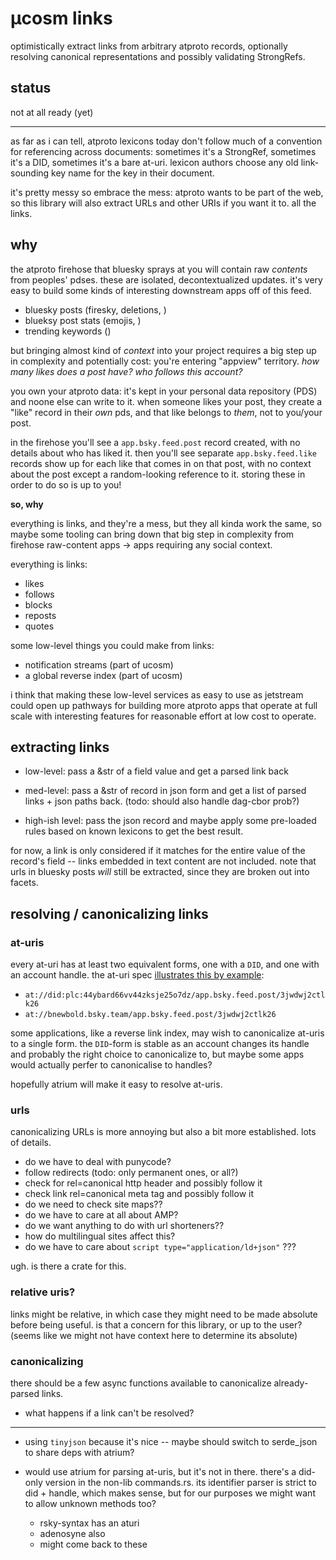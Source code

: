 µcosm links
===========

optimistically extract links from arbitrary atproto records, optionally resolving canonical representations and possibly validating StrongRefs.


status
------

not at all ready (yet)

---

as far as i can tell, atproto lexicons today don't follow much of a convention for referencing across documents: sometimes it's a StrongRef, sometimes it's a DID, sometimes it's a bare at-uri. lexicon authors choose any old link-sounding key name for the key in their document.

it's pretty messy so embrace the mess: atproto wants to be part of the web, so this library will also extract URLs and other URIs if you want it to. all the links.


why
---

the atproto firehose that bluesky sprays at you will contain raw _contents_ from peoples' pdses. these are isolated, decontextualized updates. it's very easy to build some kinds of interesting downstream apps off of this feed.

- bluesky posts (firesky, deletions, )
- blueksy post stats (emojis, )
- trending keywords ()

but bringing almost kind of _context_ into your project requires a big step up in complexity and potentially cost: you're entering "appview" territory. _how many likes does a post have? who follows this account?_

you own your atproto data: it's kept in your personal data repository (PDS) and noone else can write to it. when someone likes your post, they create a "like" record in their _own_ pds, and that like belongs to _them_, not to you/your post.

in the firehose you'll see a `app.bsky.feed.post` record created, with no details about who has liked it. then you'll see separate `app.bsky.feed.like` records show up for each like that comes in on that post, with no context about the post except a random-looking reference to it. storing these in order to do so is up to you!

**so, why**

everything is links, and they're a mess, but they all kinda work the same, so maybe some tooling can bring down that big step in complexity from firehose raw-content apps -> apps requiring any social context.

everything is links:

- likes
- follows
- blocks
- reposts
- quotes

some low-level things you could make from links:

- notification streams (part of ucosm)
- a global reverse index (part of ucosm)

i think that making these low-level services as easy to use as jetstream could open up pathways for building more atproto apps that operate at full scale with interesting features for reasonable effort at low cost to operate.


extracting links
---------------


- low-level: pass a &str of a field value and get a parsed link back

- med-level: pass a &str of record in json form and get a list of parsed links + json paths back. (todo: should also handle dag-cbor prob?)

- high-ish level: pass the json record and maybe apply some pre-loaded rules based on known lexicons to get the best result.

for now, a link is only considered if it matches for the entire value of the record's field -- links embedded in text content are not included. note that urls in bluesky posts _will_ still be extracted, since they are broken out into facets.


resolving / canonicalizing links
--------------------------------


### at-uris

every at-uri has at least two equivalent forms, one with a `DID`, and one with an account handle. the at-uri spec [illustrates this by example](https://atproto.com/specs/at-uri-scheme):

- `at://did:plc:44ybard66vv44zksje25o7dz/app.bsky.feed.post/3jwdwj2ctlk26`
- `at://bnewbold.bsky.team/app.bsky.feed.post/3jwdwj2ctlk26`

some applications, like a reverse link index, may wish to canonicalize at-uris to a single form. the `DID`-form is stable as an account changes its handle and probably the right choice to canonicalize to, but maybe some apps would actually perfer to canonicalise to handles?

hopefully atrium will make it easy to resolve at-uris.


### urls

canonicalizing URLs is more annoying but also a bit more established. lots of details.

- do we have to deal with punycode?
- follow redirects (todo: only permanent ones, or all?)
- check for rel=canonical http header and possibly follow it
- check link rel=canonical meta tag and possibly follow it
- do we need to check site maps??
- do we have to care at all about AMP?
- do we want anything to do with url shorteners??
- how do multilingual sites affect this?
- do we have to care about `script type="application/ld+json"` ???

ugh. is there a crate for this.


### relative uris?

links might be relative, in which case they might need to be made absolute before being useful. is that a concern for this library, or up to the user? (seems like we might not have context here to determine its absolute)


### canonicalizing

there should be a few async functions available to canonicalize already-parsed links.

- what happens if a link can't be resolved?


---

- using `tinyjson` because it's nice -- maybe should switch to serde_json to share deps with atrium?

- would use atrium for parsing at-uris, but it's not in there. there's a did-only version in the non-lib commands.rs. its identifier parser is strict to did + handle, which makes sense, but for our purposes we might want to allow unknown methods too?

    - rsky-syntax has an aturi
    - adenosyne also
    - might come back to these


